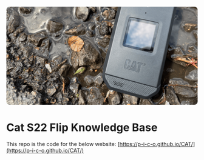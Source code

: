![cover.png](https://github.com/p-i-c-o/CAT/blob/master/assets/large_1.png)
# Cat S22 Flip Knowledge Base
This repo is the code for the below website:
[https://p-i-c-o.github.io/CAT/](https://p-i-c-o.github.io/CAT/)
